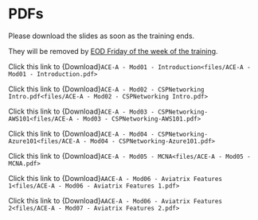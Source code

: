 # PDFs

Please download the slides as soon as the training ends.

They will be removed by <ins>EOD Friday of the week of the training</ins>. 

Click this link to {Download}`ACE-A - Mod01 - Introduction<files/ACE-A - Mod01 - Introduction.pdf>`

Click this link to {Download}`ACE-A - Mod02 - CSPNetworking Intro.pdf<files/ACE-A - Mod02 - CSPNetworking Intro.pdf>`

Click this link to {Download}`ACE-A - Mod03 - CSPNetworking-AWS101<files/ACE-A - Mod03 - CSPNetworking-AWS101.pdf>`

Click this link to {Download}`ACE-A - Mod04 - CSPNetworking-Azure101<files/ACE-A - Mod04 - CSPNetworking-Azure101.pdf>`

Click this link to {Download}`ACE-A - Mod05 - MCNA<files/ACE-A - Mod05 - MCNA.pdf>`

Click this link to {Download}`AACE-A - Mod06 - Aviatrix Features 1<files/ACE-A - Mod06 - Aviatrix Features 1.pdf>`

Click this link to {Download}`AACE-A - Mod06 - Aviatrix Features 2<files/ACE-A - Mod07 - Aviatrix Features 2.pdf>`